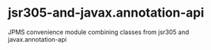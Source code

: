 # jsr305-and-javax.annotation-api
JPMS convenience module combining classes from jsr305 and javax.annotation-api
